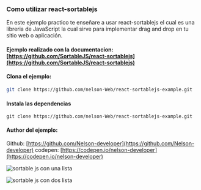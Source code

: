### Como utilizar react-sortablejs

En este ejemplo practico te enseñare a usar react-sortablejs el cual es una libreria de JavaScript la cual sirve para implementar drag and drop en tu sitio web o aplicación.

#### Ejemplo realizado con la documentacion: [https://github.com/SortableJS/react-sortablejs](https://github.com/SortableJS/react-sortablejs)

#### Clona el ejemplo:

```Bash
git clone https://github.com/nelson-Web/react-sortablejs-example.git
```

#### Instala las dependencias

```
git clone https://github.com/nelson-Web/react-sortablejs-example.git
```

#### Author del ejemplo:

Github: [https://github.com/Nelson-developer](https://github.com/Nelson-developer)
codepen: [https://codepen.io/nelson-developer](https://codepen.io/nelson-developer)


![sortable js con una lista](https://res.cloudinary.com/nelsonweb/image/upload/v1586359543/1_r6rkiv.gif)

![sortable js con dos lista](https://res.cloudinary.com/nelsonweb/image/upload/v1586358283/2_m5yd3y.gif)
